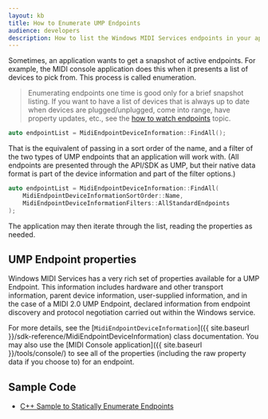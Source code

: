 ```yaml
---
layout: kb
title: How to Enumerate UMP Endpoints
audience: developers
description: How to list the Windows MIDI Services endpoints in your application.
---
```


Sometimes, an application wants to get a snapshot of active endpoints. For example, the MIDI console application does this when it presents a list of devices to pick from. This process is called enumeration.

> Enumerating endpoints one time is good only for a brief snapshot listing. If you want to have a list of devices that is always up to date when devices are plugged/unplugged, come into range, have property updates, etc., see the [how to watch endpoints](how-to-watch-endpoints.html) topic.

```cpp
auto endpointList = MidiEndpointDeviceInformation::FindAll();
```

That is the equivalent of passing in a sort order of the name, and a filter of the two types of UMP endpoints that an application will work with. (All endpoints are presented through the API/SDK as UMP, but their native data format is part of the device information and part of the filter options.)

```cpp
auto endpointList = MidiEndpointDeviceInformation::FindAll(
    MidiEndpointDeviceInformationSortOrder::Name,
    MidiEndpointDeviceInformationFilters::AllStandardEndpoints
);
```

The application may then iterate through the list, reading the properties as needed.

## UMP Endpoint properties

Windows MIDI Services has a very rich set of properties available for a UMP Endpoint. This information includes hardware and other transport information, parent device information, user-supplied information, and in the case of a MIDI 2.0 UMP Endpoint, declared information from endpoint discovery and protocol negotiation carried out within the Windows service.

For more details, see the [`MidiEndpointDeviceInformation`]({{ site.baseurl }}/sdk-reference/MidiEndpointDeviceInformation) class documentation. You may also use the [MIDI Console application]({{ site.baseurl }}/tools/console/) to see all of the properties (including the raw property data if you choose to) for an endpoint.

## Sample Code

* [C++ Sample to Statically Enumerate Endpoints](https://github.com/microsoft/MIDI/tree/main/samples/cpp-winrt/static-enum-endpoints)
